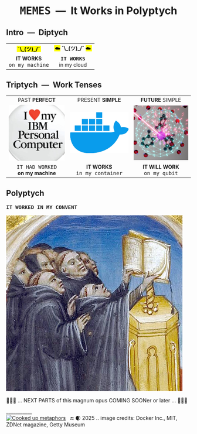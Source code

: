 <h1 align="center"><samp>MEMES</samp>&nbsp;&nbsp;&mdash;&nbsp;&nbsp;It Works in Polyptych</h1>

## Intro&nbsp;&nbsp;&mdash;&nbsp;&nbsp;Diptych

<table align="center"><tr valign="center" align="center"><td><mark>&thinsp;<b>¯\_(ツ)_/¯</b>&thinsp;</mark></td><td><mark>&thinsp;☁️</mark> <b>¯\_(ツ)_/¯ </b><mark>☁️&thinsp;</mark></td>
</tr><tr align="center">
  <td><b>IT WORKS</b><br /><samp>on my machine</samp></td>
  <td><b><samp>IT WORKS</samp></b><br />in my cloud</td>
</tr></table>

## Triptych&nbsp;&nbsp;&mdash;&nbsp;&nbsp;Work Tenses

<table align="center"><tr></tr><tr align="center"><td>PAST <b>PERFECT</b></td><td>PRESENT <b>SIMPLE</b></td><td><b>FUTURE</b> SIMPLE</td></tr>
  <tr valign="center" align="center">
    <td><picture><img width="250px" alt="&nbsp;IBM PC" src="../../../../_rsc/_img/af/IBM_PC-ClothIco.png" title="&nbsp;IBM PC merchanidise&#013;&#010;Screengrab: ZDNet.com" /></picture></td>
    <td><picture><img width="250px" alt="&nbsp;Docker image" src="../../../../_rsc/_img/symbols/logo/Docker_Software.png" title="&nbsp;Docker Inc.,&#013;&#010;software for cloud containters" /></picture></td>
    <td><picture><img width="250px" alt="&nbsp;Imagine a qubit" src="../../../../_rsc/_img/symbols/phys/MIT-qubit_500px.jpg" title="&nbsp;MIT, Awschalom Group, D. Laorenza" /></picture></td>
</tr><tr align="center">
  <td><samp>IT HAD WORKED</samp><br /><b>on my machine</b></td>
    <td><b>IT WORKS</b><br /><samp>in my container</samp></td>
  <td><b>IT WILL WORK</b><br /><samp>on my qubit</samp></td>
</tr></table>

## Polyptych

<b><samp>IT WORKED IN MY CONVENT</samp></b>

<picture><img alt="&nbsp; Monks singing with a script uphold" src="../../../../_rsc/_img/art/monks_sing(GettyMuseum).jpg" /></picture>

<div align="left">🚧🐝🚧 ... NEXT PARTS of this magnum opus COMING SOONer or later ... 🚧🐝🚧</div>

\___________\
[![Cooked up metaphors](https://img.shields.io/badge/Cooked%20up-metaphors-8CA1AF?logo=readthedocs&logoColor=fff)](#) &nbsp; 🔚 🌒 2025 .. image credits: Docker Inc., MIT, ZDNet magazine, Getty Museum
